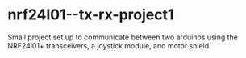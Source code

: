 nrf24l01--tx-rx-project1
========================

Small project set up to communicate between two arduinos using the NRF24l01+ transceivers, a joystick module, and motor shield
